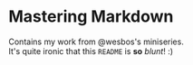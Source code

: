 # Mastering Markdown
Contains my work from @wesbos's miniseries.<br>
It's quite ironic that this `README` is __so__ *blunt*! :)
